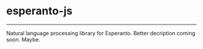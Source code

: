<h1>esperanto-js</h1>
<hr>
Natural language processing library for Esperanto.
Better decription coming soon.
Maybe.

